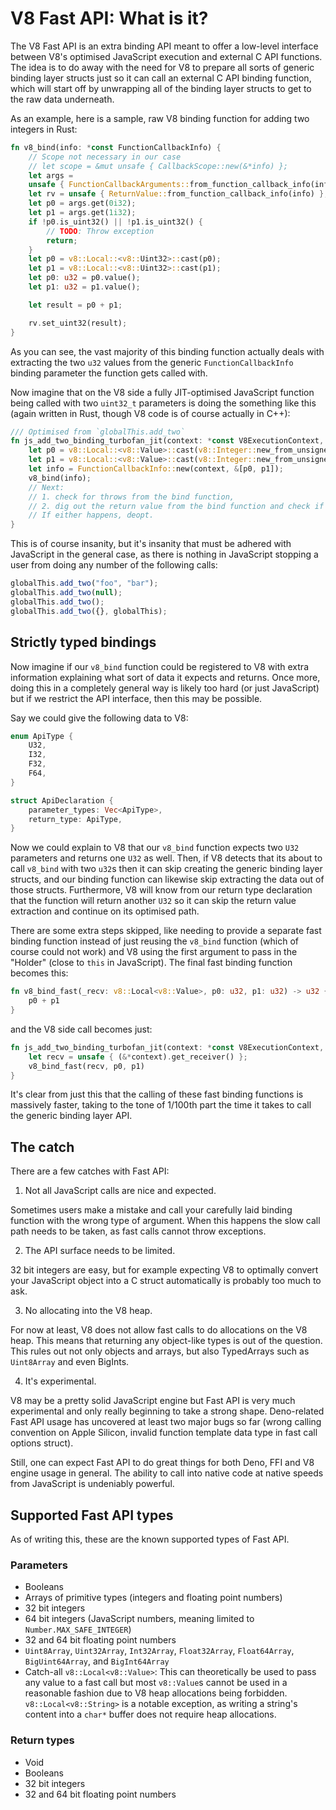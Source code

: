 # V8 Fast API: What is it?

The V8 Fast API is an extra binding API meant to offer a low-level interface
between V8's optimised JavaScript execution and external C API functions. The
idea is to do away with the need for V8 to prepare all sorts of generic binding
layer structs just so it can call an external C API binding function, which will
start off by unwrapping all of the binding layer structs to get to the raw data
underneath.

As an example, here is a sample, raw V8 binding function for adding two integers
in Rust:

```rs
fn v8_bind(info: *const FunctionCallbackInfo) {
    // Scope not necessary in our case
    // let scope = &mut unsafe { CallbackScope::new(&*info) };
    let args =
    unsafe { FunctionCallbackArguments::from_function_callback_info(info) };
    let rv = unsafe { ReturnValue::from_function_callback_info(info) };
    let p0 = args.get(0i32);
    let p1 = args.get(1i32);
    if !p0.is_uint32() || !p1.is_uint32() {
        // TODO: Throw exception
        return;
    }
    let p0 = v8::Local::<v8::Uint32>::cast(p0);
    let p1 = v8::Local::<v8::Uint32>::cast(p1);
    let p0: u32 = p0.value();
    let p1: u32 = p1.value();

    let result = p0 + p1;

    rv.set_uint32(result);
}
```

As you can see, the vast majority of this binding function actually deals with
extracting the two `u32` values from the generic `FunctionCallbackInfo` binding
parameter the function gets called with.

Now imagine that on the V8 side a fully JIT-optimised JavaScript function being
called with two `uint32_t` parameters is doing the something like this (again
written in Rust, though V8 code is of course actually in C++):

```rs
/// Optimised from `globalThis.add_two`
fn js_add_two_binding_turbofan_jit(context: *const V8ExecutionContext, p0: u32, p1: u32) -> u32 {
    let p0 = v8::Local::<v8::Value>::cast(v8::Integer::new_from_unsigned(context, p0));
    let p1 = v8::Local::<v8::Value>::cast(v8::Integer::new_from_unsigned(context, p1));
    let info = FunctionCallbackInfo::new(context, &[p0, p1]);
    v8_bind(info);
    // Next:
    // 1. check for throws from the bind function,
    // 2. dig out the return value from the bind function and check if it matches our expected u32,
    // If either happens, deopt.
}
```

This is of course insanity, but it's insanity that must be adhered with
JavaScript in the general case, as there is nothing in JavaScript stopping a
user from doing any number of the following calls:

```js
globalThis.add_two("foo", "bar");
globalThis.add_two(null);
globalThis.add_two();
globalThis.add_two({}, globalThis);
```

## Strictly typed bindings

Now imagine if our `v8_bind` function could be registered to V8 with extra
information explaining what sort of data it expects and returns. Once more,
doing this in a completely general way is likely too hard (or just JavaScript)
but if we restrict the API interface, then this may be possible.

Say we could give the following data to V8:

```rs
enum ApiType {
    U32,
    I32,
    F32,
    F64,
}

struct ApiDeclaration {
    parameter_types: Vec<ApiType>,
    return_type: ApiType,
}
```

Now we could explain to V8 that our `v8_bind` function expects two `U32`
parameters and returns one `U32` as well. Then, if V8 detects that its about to
call `v8_bind` with two `u32`s then it can skip creating the generic binding
layer structs, and our binding function can likewise skip extracting the data
out of those structs. Furthermore, V8 will know from our return type declaration
that the function will return another `U32` so it can skip the return value
extraction and continue on its optimised path.

There are some extra steps skipped, like needing to provide a separate fast
binding function instead of just reusing the `v8_bind` function (which of course
could not work) and V8 using the first argument to pass in the "Holder" (close
to `this` in JavaScript). The final fast binding function becomes this:

```rs
fn v8_bind_fast(_recv: v8::Local<v8::Value>, p0: u32, p1: u32) -> u32 {
    p0 + p1
}
```

and the V8 side call becomes just:

```rs
fn js_add_two_binding_turbofan_jit(context: *const V8ExecutionContext, p0: u32, p1: u32) -> u32 {
    let recv = unsafe { (&*context).get_receiver() };
    v8_bind_fast(recv, p0, p1)
}
```

It's clear from just this that the calling of these fast binding functions is
massively faster, taking to the tone of 1/100th part the time it takes to call
the generic binding layer API.

## The catch

There are a few catches with Fast API:

1. Not all JavaScript calls are nice and expected.

Sometimes users make a mistake and call your carefully laid binding function
with the wrong type of argument. When this happens the slow call path needs to
be taken, as fast calls cannot throw exceptions.

2. The API surface needs to be limited.

32 bit integers are easy, but for example expecting V8 to optimally convert your
JavaScript object into a C struct automatically is probably too much to ask.

3. No allocating into the V8 heap.

For now at least, V8 does not allow fast calls to do allocations on the V8 heap.
This means that returning any object-like types is out of the question. This
rules out not only objects and arrays, but also TypedArrays such as `Uint8Array`
and even BigInts.

4. It's experimental.

V8 may be a pretty solid JavaScript engine but Fast API is very much
experimental and only really beginning to take a strong shape. Deno-related Fast
API usage has uncovered at least two major bugs so far (wrong calling convention
on Apple Silicon, invalid function template data type in fast call options
struct).

Still, one can expect Fast API to do great things for both Deno, FFI and V8
engine usage in general. The ability to call into native code at native speeds
from JavaScript is undeniably powerful.

## Supported Fast API types

As of writing this, these are the known supported types of Fast API.

### Parameters

- Booleans
- Arrays of primitive types (integers and floating point numbers)
- 32 bit integers
- 64 bit integers (JavaScript numbers, meaning limited to
  `Number.MAX_SAFE_INTEGER`)
- 32 and 64 bit floating point numbers
- `Uint8Array`, `Uint32Array`, `Int32Array`, `Float32Array`, `Float64Array`,
  `BigUint64Array`, and `BigInt64Array`
- Catch-all `v8::Local<v8::Value>`: This can theoretically be used to pass any
  value to a fast call but most `v8::Value`s cannot be used in a reasonable
  fashion due to V8 heap allocations being forbidden. `v8::Local<v8::String>` is
  a notable exception, as writing a string's content into a `char*` buffer does
  not require heap allocations.

### Return types

- Void
- Booleans
- 32 bit integers
- 32 and 64 bit floating point numbers
